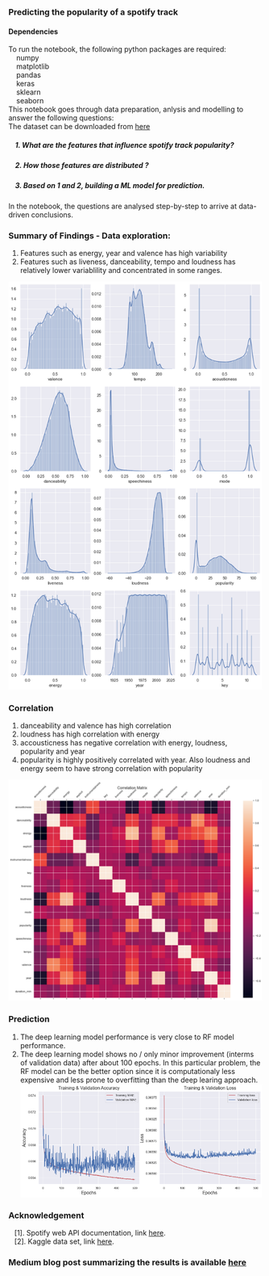 ### Predicting the popularity of a spotify track
#### Dependencies
To run the notebook, the following python packages are required:<br />
   &nbsp;&nbsp;&nbsp; numpy <br />
   &nbsp;&nbsp;&nbsp;     matplotlib <br />
   &nbsp;&nbsp;&nbsp;     pandas <br />
   &nbsp;&nbsp;&nbsp;    keras<br />
   &nbsp;&nbsp;&nbsp;     sklearn <br />
   &nbsp;&nbsp;&nbsp;     seaborn <br />
This notebook goes through data preparation, anlysis and modelling to answer the following questions: <br />
The dataset can be downloaded from [here](https://www.kaggle.com/ektanegi/spotifydata-19212020)

##### &nbsp;&nbsp;&nbsp; 1. What are the features that influence spotify track popularity?
##### &nbsp;&nbsp;&nbsp; 2. How those features are distributed ?
##### &nbsp;&nbsp;&nbsp; 3. Based on 1 and 2, building a ML model for prediction.

In the notebook, the questions are analysed step-by-step to arrive at data-driven conclusions.
### Summary of Findings - Data exploration:
1. Features such as energy, year and valence has high variability <br />
2. Features such as liveness, danceability, tempo and loudness has relatively lower variablility and concentrated in some ranges. <br />

![alt text](distributions.png "Distribution of the features")
### Correlation
1. danceability and valence has high correlation <br />
2. loudness has high correlation with energy <br />
3. accousticness has negative correlation with energy, loudness, popularity and year <br />
4. popularity is highly positively correlated with year. Also loudness and energy seem to have strong correlation with popularity <br />

![alt text](corr.png "Correlation Matrix")
### Prediction
1. The deep learning model performance is very close to RF model performance.
2. The deep learning model shows no / only minor improvement (interms of validation data) after about 100 epochs. In this particular problem, the RF model can be the better option since it is computationaly less expensive and less prone to overfitting than the deep learing approach.
![alt text](dl.png "Training and validation metrics for the deep learning model")

### Acknowledgement
&nbsp;&nbsp; [1]. Spotify web API documentation, link [here](https://developer.spotify.com/documentation/web-api/reference/#/operations/get-track). <br />
&nbsp;&nbsp; [2]. Kaggle data set, link [here](https://www.kaggle.com/ektanegi/spotifydata-19212020). <br />
### Medium blog post summarizing the results is available [here](https://medium.com/@daazene/spotify-predicting-popularity-of-a-track-44c8da3daa34)
